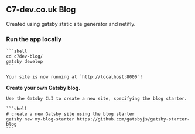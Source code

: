 ## C7-dev.co.uk Blog

Created using gatsby static site generator and netifly.

### Run the app locally

    ```shell
    cd c7dev-blog/
    gatsby develop
    ```

    Your site is now running at `http://localhost:8000`!
    
    
**Create your own Gatsby blog.**

    Use the Gatsby CLI to create a new site, specifying the blog starter.

    ```shell
    # create a new Gatsby site using the blog starter
    gatsby new my-blog-starter https://github.com/gatsbyjs/gatsby-starter-blog
    ```

  
